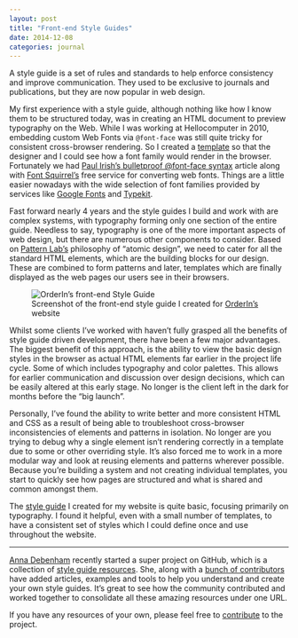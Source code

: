 ```yaml
---
layout: post
title: "Front-end Style Guides"
date: 2014-12-08
categories: journal
---
```


A style guide is a set of rules and standards to help enforce consistency and improve communication. They used to be exclusive
to journals and publications, but they are now popular in web design.

My first experience with a style guide, although nothing like how I know them to be structured today, was in creating an
HTML document to preview typography on the Web. While I was working at Hellocomputer in 2010, embedding custom Web Fonts
via <code>@font-face</code> was still quite tricky for consistent cross-browser rendering. So I created a [template](http://work.userx.co.za/hc/s/typography.html)
so that the designer and I could see how a font family would render in the browser. Fortunately we had [Paul Irish’s bulletproof @font-face syntax](http://www.paulirish.com/2009/bulletproof-font-face-implementation-syntax)
article along with [Font Squirrel’s](http://www.fontsquirrel.com) free service for converting web fonts. Things are a little
easier nowadays with the wide selection of font families provided by services like [Google Fonts](http://www.google.com/fonts)
and [Typekit](https://typekit.com).

Fast forward nearly 4 years and the style guides I build and work with are complex systems, with typography forming only
one section of the entire guide. Needless to say, typography is one of the more important aspects of web design, but there
are numerous other components to consider. Based on [Pattern Lab’s](http://patternlab.io) philosophy of “atomic design”,
we need to cater for all the standard HTML elements, which are the building blocks for our design. These are combined to
form patterns and later, templates which are finally displayed as the web pages our users see in their browsers.

<figure>
    <img srcset="/assets/images/journal/orderin-front-end-style-guide-1230x692.png 1230w,
                 /assets/images/journal/orderin-front-end-style-guide-615x346.png   615w,
                 /assets/images/journal/orderin-front-end-style-guide-467x263.png   467w"
        src="/assets/images/journal/orderin-front-end-style-guide-1230x692.png"
        alt="OrderIn’s front-end Style Guide">
    <figcaption>Screenshot of the front-end style guide I created for <a href="http://www.orderin.co.za">OrderIn’s</a> website</figcaption>
</figure>

Whilst some clients I’ve worked with haven’t fully grasped all the benefits of style guide driven development, there have
been a few major advantages. The biggest benefit of this approach, is the ability to view the basic design styles in the
browser as actual HTML elements far earlier in the project life cycle. Some of which includes typography and color palettes.
This allows for earlier communication and discussion over design decisions, which can be easily altered at this early stage.
No longer is the client left in the dark for months before the “big launch”.

Personally, I’ve found the ability to write better and more consistent HTML and CSS as a result of being able to troubleshoot
cross-browser inconsistencies of elements and patterns in isolation. No longer are you trying to debug why a single element
isn’t rendering correctly in a template due to some or other overriding style. It’s also forced me to work in a more modular
way and look at reusing elements and patterns wherever possible. Because you’re building a system and not creating individual
templates, you start to quickly see how pages are structured and what is shared and common amongst them.

The [style guide](/styleguide) I created for my website is quite basic, focusing primarily on typography.
I found it helpful, even with a small number of templates, to have a consistent set of styles which I could define once
and use throughout the website.

---

[Anna Debenham](http://www.maban.co.uk) recently started a super project on GitHub, which is a collection of [style guide resources](http://styleguides.io).
She, along with a [bunch of contributors](https://github.com/maban/styleguides/graphs/contributors) have added articles,
examples and tools to help you understand and create your own style guides. It’s great to see how the community contributed
and worked together to consolidate all these amazing resources under one URL.

If you have any resources of your own, please feel free to [contribute](https://github.com/maban/styleguides#how-to-add-resources-the-easy-way)
to the project.
